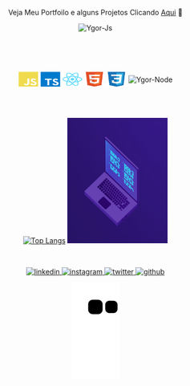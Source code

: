 

<p align="center" >Veja Meu Portfoilo e alguns Projetos Clicando <a href="https://ygormendanha.github.io/Portfolio/">Aqui</a> 🚀
</p>
<div align="center">
<img alt="Ygor-Js" height="100" width="100" src="https://i.picasion.com/pic92/027abdd8064c7fc85b67ed1a662f20ee.gif">
</div>

<br/><br/>


<div align="center" ><br>
  <img align="center" alt="Ygor-JavaScript" height="30" width="40" src="https://raw.githubusercontent.com/devicons/devicon/master/icons/javascript/javascript-plain.svg">
  <img align="center" alt="Ygor-TypeScript" height="30" width="40" src="https://raw.githubusercontent.com/devicons/devicon/master/icons/typescript/typescript-plain.svg">
  <img align="center" alt="Ygor-React" height="30" width="40" src="https://raw.githubusercontent.com/devicons/devicon/master/icons/react/react-original.svg">
  <img align="center" alt="Ygor-HTML" height="30" width="40" src="https://raw.githubusercontent.com/devicons/devicon/master/icons/html5/html5-original.svg">
  <img align="center" alt="Ygor-CSS" height="30" width="40" src="https://raw.githubusercontent.com/devicons/devicon/master/icons/css3/css3-original.svg">
  <img align="center" alt="Ygor-Node" height="30" width="40" src="https://cdn.jsdelivr.net/gh/devicons/devicon/icons/nodejs/nodejs-original.svg"/>
</div>

<br/><br/>

<div align="center">

[![Top Langs](https://github-readme-stats.vercel.app/api/top-langs/?username=YgorMendanha&langs_count=4&card_width=450&title_color=ea7af4&text_color=ea7af4&bg_color=1B0D3C)](https://github.com/anuraghazra/github-readme-stats)
<img alt="Animation" height="250" width="200" src="Animation.gif">

</div>

<br/> 

<p align="center">
    <a href="https://www.linkedin.com/in/ygormendanha"/>
        <img alt="linkedin" src="https://img.shields.io/badge/linkedin-%230077B5.svg?&style=for-the-badge&logo=linkedin&logoColor=white&link=mailto:https://www.linkedin.com/in/ygormendanha/">
    </a>
  <a href="https://www.instagram.com/_oygorguimaraes/">
        <img alt="instagram" src="https://img.shields.io/badge/Instagram-E4405F?style=for-the-badge&logo=instagram&logoColor=white">
    </a>
    <a href="https://twitter.com/oTalDoPatolino">
    <img alt="twitter" src="https://img.shields.io/twitter/follow/oTalDoPatolino?color=1DA1F2&logo=twitter&style=for-the-badge&label=twitter" />
  </a>
    <a href="https://github.com/YgorMendanha">
    <img alt="github" src="https://img.shields.io/github/followers/YgorMendanha?color=181717&logo=github&style=for-the-badge&label=github" />
  </a>
</p>

<div align="center">

![Snake animation](https://github.com/YgorMendanha/YgorMendanha/blob/output/github-contribution-grid-snake.svg)
  
</div>

<br/> 

